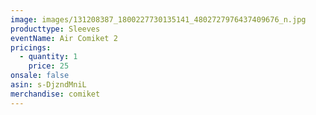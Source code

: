 ```yaml
---
image: images/131208387_1800227730135141_4802727976437409676_n.jpg
producttype: Sleeves
eventName: Air Comiket 2
pricings:
  - quantity: 1
    price: 25
onsale: false
asin: s-DjzndMniL
merchandise: comiket
---
```

